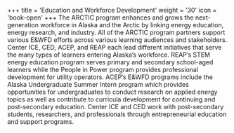 +++
title = 'Education and Workforce Development'
weight = '30'
icon = 'book-open'
+++
The ARCTIC program enhances and grows the next-generation workforce in Alaska and the Arctic by linking energy education, energy research, and industry. All of the ARCTIC program partners support various E&WFD efforts across various learning audiences and stakeholders. Center ICE, CED, ACEP, and REAP each lead different initiatives that serve the many types of learners entering Alaska’s workforce. REAP’s STEM energy education program serves primary and secondary school-aged learners while the People in Power program provides professional development for utility operators. ACEP’s E&WFD programs include the Alaska Undergraduate Summer Intern program which provides opportunities for undergraduates to conduct research on applied energy topics as well as contribute to curricula development for continuing and post-secondary education. Center ICE and CED work with post-secondary students, researchers, and professionals through entrepreneurial education and support programs. 